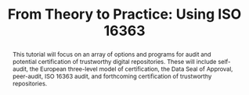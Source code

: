 ---
abstract: This tutorial will focus on an array of options and programs for audit and
  potential certification of trustworthy digital repositories. These will include
  self-audit, the European three-level model of certification, the Data Seal of Approval,
  peer-audit, ISO 16363 audit, and forthcoming certification of trustworthy repositories.
creators:
- Tibbo, Helen
- McGovern, Nancy
- Sierman, Barbara
- Mumma, Courtney
- Dillo, Ingrid
date: null
document_url: https://services.phaidra.univie.ac.at/api/object/o:429625/download
grand_parent: iPRES
institutions: []
keywords:
- audit
- management; certification
- testing
- and licensing [the computing profession]
landing_page_url: https://phaidra.univie.ac.at/o:429625
language: eng
layout: publication
license: CC BY 4.0 International
notes_url: null
parent: iPRES 2015
publication_type: paper
size: 393047
slides_url: null
source_name: iPRES
title: 'From Theory to Practice: Using ISO 16363'
year: 2015
---